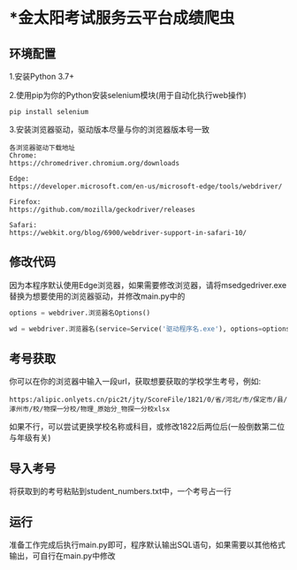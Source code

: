 # ***金太阳考试服务云平台成绩爬虫**

## 环境配置

1.安装Python 3.7+

2.使用pip为你的Python安装selenium模块(用于自动化执行web操作)

```
pip install selenium
```

3.安装浏览器驱动，驱动版本尽量与你的浏览器版本号一致

```
各浏览器驱动下载地址
Chrome:
https://chromedriver.chromium.org/downloads

Edge:
https://developer.microsoft.com/en-us/microsoft-edge/tools/webdriver/

Firefox:
https://github.com/mozilla/geckodriver/releases

Safari:
https://webkit.org/blog/6900/webdriver-support-in-safari-10/
```

## 修改代码

因为本程序默认使用Edge浏览器，如果需要修改浏览器，请将msedgedriver.exe替换为想要使用的浏览器驱动，并修改main.py中的

```python
options = webdriver.浏览器名Options()
```

```python
wd = webdriver.浏览器名(service=Service('驱动程序名.exe'), options=options)
```

## 考号获取

你可以在你的浏览器中输入一段url，获取想要获取的学校学生考号，例如:

```
https:/alipic.onlyets.cn/pic2t/jty/ScoreFile/1821/0/省/河北/市/保定市/县/涿州市/校/物探一分校/物理_原始分_物探一分校xlsx
```

如果不行，可以尝试更换学校名称或科目，或修改1822后两位后(一般倒数第二位与年级有关)

## 导入考号

将获取到的考号粘贴到student_numbers.txt中，一个考号占一行

## 运行

准备工作完成后执行main.py即可，程序默认输出SQL语句，如果需要以其他格式输出，可自行在main.py中修改